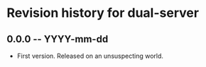 # Revision history for dual-server

## 0.0.0 -- YYYY-mm-dd

* First version. Released on an unsuspecting world.
